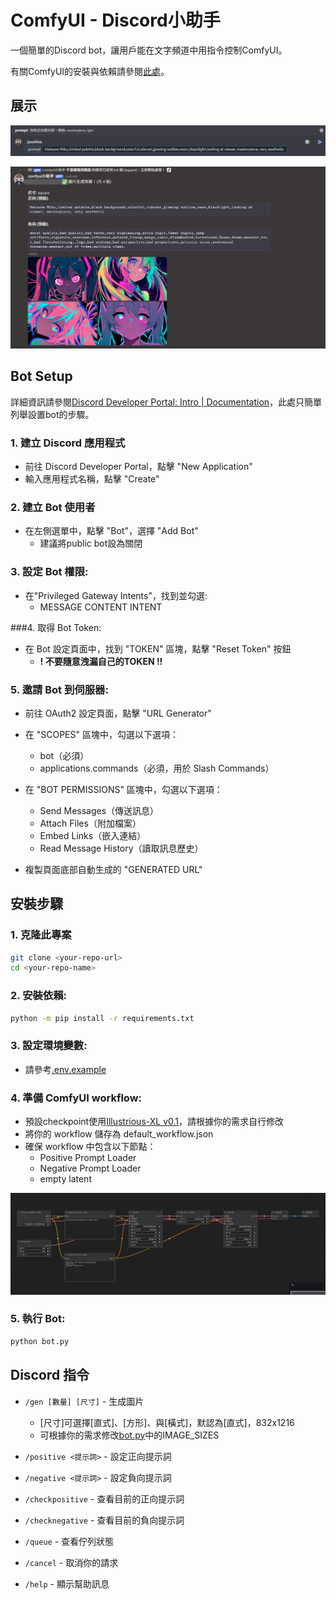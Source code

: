 # ComfyUI - Discord小助手

一個簡單的Discord bot，讓用戶能在文字頻道中用指令控制ComfyUI。

有關ComfyUI的安裝與依賴請參閱[此處](https://github.com/comfyanonymous/ComfyUI)。

## 展示

![pic](.meta/prompt_example.png)

![pic](.meta/gen_example.png)

## Bot Setup

詳細資訊請參閱[Discord Developer Portal: Intro | Documentation](https://discord.com/developers/docs/intro)，此處只簡單列舉設置bot的步驟。

### 1. 建立 Discord 應用程式
* 前往 Discord Developer Portal，點擊 "New Application"
* 輸入應用程式名稱，點擊 "Create"

### 2. 建立 Bot 使用者
* 在左側選單中，點擊 "Bot"，選擇 "Add Bot" 
    * 建議將public bot設為關閉

### 3. 設定 Bot 權限:
* 在"Privileged Gateway Intents"，找到並勾選:
    * MESSAGE CONTENT INTENT

###4. 取得 Bot Token:
* 在 Bot 設定頁面中，找到 "TOKEN" 區塊，點擊 "Reset Token" 按鈕
    * **! 不要隨意洩漏自己的TOKEN !!**

### 5. 邀請 Bot 到伺服器:
* 前往 OAuth2 設定頁面，點擊 "URL Generator"

* 在 "SCOPES" 區塊中，勾選以下選項：
    * bot（必須）
    * applications.commands（必須，用於 Slash Commands）
* 在 "BOT PERMISSIONS" 區塊中，勾選以下選項：
    * Send Messages（傳送訊息）
    * Attach Files（附加檔案）
    * Embed Links（嵌入連結）
    * Read Message History（讀取訊息歷史）

* 複製頁面底部自動生成的 "GENERATED URL"

## 安裝步驟

### 1. 克隆此專案
```bash
git clone <your-repo-url>
cd <your-repo-name>
```

### 2. 安裝依賴:
```bash
python -m pip install -r requirements.txt
```

### 3. 設定環境變數:
* 請參考[.env.example](.env.example)

### 4. 準備 ComfyUI workflow:
* 預設checkpoint使用[Illustrious-XL v0.1](https://civitai.com/models/795765?modelVersionId=889818)，請根據你的需求自行修改
* 將你的 workflow 儲存為 default_workflow.json
* 確保 workflow 中包含以下節點：
    * Positive Prompt Loader
    * Negative Prompt Loader
    * empty latent

![pic](.meta/default_workflow_screenshot.png)

### 5. 執行 Bot:
```bash
python bot.py
```

## Discord 指令

* `/gen [數量] [尺寸]` - 生成圖片
    * [尺寸]可選擇[直式]、[方形]、與[橫式]，默認為[直式]，832x1216
    * 可根據你的需求修改[bot.py](bot.py)中的IMAGE_SIZES

* `/positive <提示詞>` - 設定正向提示詞
* `/negative <提示詞>` - 設定負向提示詞
* `/checkpositive` - 查看目前的正向提示詞
* `/checknegative` - 查看目前的負向提示詞
* `/queue` - 查看佇列狀態
* `/cancel` - 取消你的請求
* `/help` - 顯示幫助訊息